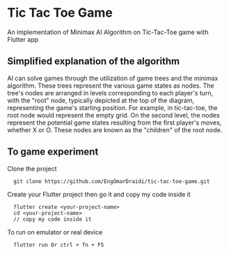 # Tic Tac Toe Game

An implementation of Minimax AI Algorithm on Tic-Tac-Toe game with Flutter app

## Simplified explanation of the algorithm
AI can solve games through the utilization of game trees and the minimax algorithm. These trees represent the various game states as nodes. The tree's nodes are arranged in levels corresponding to each player's turn, with the "root" node, typically depicted at the top of the diagram, representing the game's starting position. For example, in tic-tac-toe, the root node would represent the empty grid. On the second level, the nodes represent the potential game states resulting from the first player's moves, whether X or O. These nodes are known as the "children" of the root node.

## To game experiment

Clone the project

```batch
  git clone https://github.com/EngOmarDraidi/tic-tac-toe-game.git
```

Create your Flutter project then go it and copy my code inside it

```batch
  flutter create <your-project-name>
  cd <your-project-name>
  // copy my code inside it
```

To run on emulator or real device

```batch
  flutter run Or ctrl + fn + F5
```
